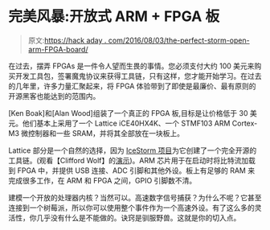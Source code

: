 # 完美风暴:开放式 ARM + FPGA 板

> 原文:[https://hack aday . com/2016/08/03/the-perfect-storm-open-arm-FPGA-board/](https://hackaday.com/2016/08/03/the-perfect-storm-open-arm-fpga-board/)

在过去，摆弄 FPGAs 是一件令人望而生畏的事情。您必须支付大约 100 美元来购买开发工具包，签署魔鬼协议来获得工具链，只有这样，您才能开始学习。在过去的几年里，许多力量汇聚起来，将 FPGA 体验带到了即使是最廉价、最有原则的开源黑客也能达到的范围内。

[Ken Boak]和[Alan Wood]组装了一个真正的 FPGA 板,目标是让价格低于 30 美元。他们基本上采用了一个 Lattice iCE40HX4K、一个 STMF103 ARM Cortex-M3 微控制器和一些 SRAM，并将其全部放在一块板上。

Lattice 部分是一个自然的选择，因为 [IceStorm 项目](http://www.clifford.at/icestorm/)为它创建了一个完全开源的工具链。(观看【Clifford Wolf】的[演示](http://hackaday.com/2015/12/29/32c3-a-free-and-open-source-verilog-to-bitstream-flow-for-ice40-fpgas/))。ARM 芯片用于在启动时将比特流加载到 FPGA 中，并提供 USB 连接、ADC 引脚和其他外设。板上有足够的 RAM 来完成很多工作，在 ARM 和 FPGA 之间，GPIO 引脚数不清。

建模一个开放的处理器内核？当然可以。高速数字信号捕获？为什么不呢？它甚至连接到一个树莓派，所以你可以使用整个事件作为一个高速外设。有了这么多的灵活性，你几乎没有什么是不能做的。诀窍是驯服野兽。这就是你的切入点。